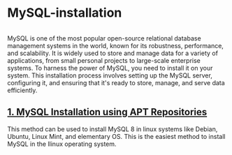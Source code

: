 # MySQL-installation
<img scr='https://github.com/geoost/MySQL-installation/blob/main/images/mysql_logo.png'>

MySQL is one of the most popular open-source relational database management systems in the world, known for its robustness, performance, and scalability. It is widely used to store and manage data for a variety of applications, from small personal projects to large-scale enterprise systems. To harness the power of MySQL, you need to install it on your system. This installation process involves setting up the MySQL server, configuring it, and ensuring that it's ready to store, manage, and serve data efficiently.

## [1. MySQL Installation using APT Repositories](https://github.com/geoost/MySQL-installation/blob/main/MySQL_apt_installation.md)
This method can be used to install MySQL 8 in linux systems like Debian, Ubuntu, Linux Mint, and elementary OS. This is the easiest method to install MySQL in the llinux operating system.

